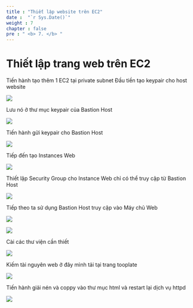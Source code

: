```yaml
---
title : "Thiết lập website trên EC2"
date :  "`r Sys.Date()`" 
weight : 7
chapter : false
pre : " <b> 7. </b> "
---
```



# Thiết lập trang web trên EC2
Tiến hành tạo thêm 1 EC2 tại private subnet
Đầu tiền tạo keypair cho host website

![](../images/7-SetUpWebsiteOnEC2/Pastedimage20240305152059.png)

Lưu nó ở thư mục keypair của Bastion Host 

![](../images/7-SetUpWebsiteOnEC2/Pastedimage20240305152420.png)

Tiến hành gửi keypair cho Bastion Host

![](../images/7-SetUpWebsiteOnEC2/Pastedimage20240305152838.png)

Tiếp đến tạo Instances Web

![](../images/7-SetUpWebsiteOnEC2/Pastedimage20240305153529.png)

Thiết lập Security Group cho Instance Web chỉ có thể truy cập từ Bastion Host

![](../images/7-SetUpWebsiteOnEC2/Pastedimage20240305153814.png)

Tiếp theo ta sử dụng Bastion Host truy cập vào Máy chủ Web

![](../images/7-SetUpWebsiteOnEC2/Pastedimage20240305154211.png)

![](../images/7-SetUpWebsiteOnEC2/Pastedimage20240305154340.png)

Cài các thư viện cần thiết

![](../images/7-SetUpWebsiteOnEC2/Pastedimage20240305154506.png)

Kiếm tài nguyên web ở đây mình tải tại trang tooplate 

![](../images/7-SetUpWebsiteOnEC2/Pastedimage20240305154956.png)

Tiến hành giải nén và coppy vào thư mục html và restart lại dịch vụ httpd

![](../images/7-SetUpWebsiteOnEC2/Pastedimage20240305155424.png)

